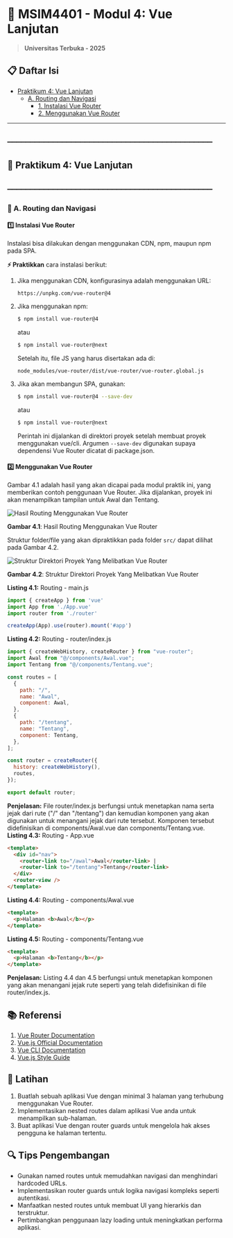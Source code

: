 # 📱 MSIM4401 - Modul 4: Vue Lanjutan

> **Universitas Terbuka - 2025**

## 📋 Daftar Isi

- [Praktikum 4: Vue Lanjutan](#praktikum-4-vue-lanjutan)
  - [A. Routing dan Navigasi](#a-routing-dan-navigasi)
    - [1. Instalasi Vue Router](#1-instalasi-vue-router)
    - [2. Menggunakan Vue Router](#2-menggunakan-vue-router)

---

## ⎯⎯⎯⎯⎯⎯⎯⎯⎯⎯⎯⎯⎯⎯⎯⎯⎯⎯⎯⎯⎯⎯⎯⎯⎯⎯⎯⎯⎯⎯⎯⎯⎯⎯⎯⎯⎯⎯⎯⎯⎯⎯⎯⎯⎯
## 📘 Praktikum 4: Vue Lanjutan
## ⎯⎯⎯⎯⎯⎯⎯⎯⎯⎯⎯⎯⎯⎯⎯⎯⎯⎯⎯⎯⎯⎯⎯⎯⎯⎯⎯⎯⎯⎯⎯⎯⎯⎯⎯⎯⎯⎯⎯⎯⎯⎯⎯⎯⎯

### 🔶 A. Routing dan Navigasi

#### 1️⃣ Instalasi Vue Router

Instalasi bisa dilakukan dengan menggunakan CDN, npm, maupun npm pada SPA.

**⚡ Praktikkan** cara instalasi berikut:

1. Jika menggunakan CDN, konfigurasinya adalah menggunakan URL:
   ```
   https://unpkg.com/vue-router@4
   ```

2. Jika menggunakan npm:
   ```bash
   $ npm install vue-router@4
   ```
   atau
   ```bash
   $ npm install vue-router@next
   ```
   
   Setelah itu, file JS yang harus disertakan ada di:
   ```
   node_modules/vue-router/dist/vue-router/vue-router.global.js
   ```

3. Jika akan membangun SPA, gunakan:
   ```bash
   $ npm install vue-router@4 --save-dev
   ```
   atau
   ```bash
   $ npm install vue-router@next
   ```
   
   Perintah ini dijalankan di direktori proyek setelah membuat proyek menggunakan vue/cli. Argumen `--save-dev` digunakan supaya dependensi Vue Router dicatat di package.json.

#### 2️⃣ Menggunakan Vue Router

Gambar 4.1 adalah hasil yang akan dicapai pada modul praktik ini, yang memberikan contoh penggunaan Vue Router. Jika dijalankan, proyek ini akan menampilkan tampilan untuk Awal dan Tentang.

![Hasil Routing Menggunakan Vue Router](https://example.com/placeholder-image1.png)

**Gambar 4.1**: Hasil Routing Menggunakan Vue Router

Struktur folder/file yang akan dipraktikkan pada folder `src/` dapat dilihat pada Gambar 4.2.

![Struktur Direktori Proyek Yang Melibatkan Vue Router](https://example.com/placeholder-image2.png)

**Gambar 4.2**: Struktur Direktori Proyek Yang Melibatkan Vue Router

<div class="code-header">
<strong>Listing 4.1:</strong> Routing - main.js
</div>

```javascript
import { createApp } from 'vue'
import App from './App.vue'
import router from './router'

createApp(App).use(router).mount('#app')
```

<div class="code-header">
<strong>Listing 4.2:</strong> Routing - router/index.js
</div>

```javascript
import { createWebHistory, createRouter } from "vue-router";
import Awal from "@/components/Awal.vue";
import Tentang from "@/components/Tentang.vue";

const routes = [
  {
    path: "/",
    name: "Awal",
    component: Awal,
  },
  {
    path: "/tentang",
    name: "Tentang",
    component: Tentang,
  },
];

const router = createRouter({
  history: createWebHistory(),
  routes,
});

export default router;
```

<div class="code-explanation">
<strong>Penjelasan:</strong>
File router/index.js berfungsi untuk menetapkan nama serta jejak dari rute ("/" dan "/tentang") dan kemudian komponen yang akan digunakan untuk menangani jejak dari rute tersebut. Komponen tersebut didefinisikan di components/Awal.vue dan components/Tentang.vue.
</div>

<div class="code-header">
<strong>Listing 4.3:</strong> Routing - App.vue
</div>

```html
<template>
  <div id="nav">
    <router-link to="/awal">Awal</router-link> |
    <router-link to="/tentang">Tentang</router-link>
  </div>
  <router-view />
</template>
```

<div class="code-header">
<strong>Listing 4.4:</strong> Routing - components/Awal.vue
</div>

```html
<template>
  <p>Halaman <b>Awal</b></p>
</template>
```

<div class="code-header">
<strong>Listing 4.5:</strong> Routing - components/Tentang.vue
</div>

```html
<template>
  <p>Halaman <b>Tentang</b></p>
</template>
```

<div class="code-explanation">
<strong>Penjelasan:</strong>
Listing 4.4 dan 4.5 berfungsi untuk menetapkan komponen yang akan menangani jejak rute seperti yang telah didefisinikan di file router/index.js.
</div>

## 📚 Referensi

1. [Vue Router Documentation](https://router.vuejs.org/)
2. [Vue.js Official Documentation](https://v3.vuejs.org/)
3. [Vue CLI Documentation](https://cli.vuejs.org/)
4. [Vue.js Style Guide](https://vuejs.org/style-guide/)

## 🧩 Latihan

1. Buatlah sebuah aplikasi Vue dengan minimal 3 halaman yang terhubung menggunakan Vue Router.
2. Implementasikan nested routes dalam aplikasi Vue anda untuk menampilkan sub-halaman.
3. Buat aplikasi Vue dengan router guards untuk mengelola hak akses pengguna ke halaman tertentu.

## 🔍 Tips Pengembangan

- Gunakan named routes untuk memudahkan navigasi dan menghindari hardcoded URLs.
- Implementasikan router guards untuk logika navigasi kompleks seperti autentikasi.
- Manfaatkan nested routes untuk membuat UI yang hierarkis dan terstruktur.
- Pertimbangkan penggunaan lazy loading untuk meningkatkan performa aplikasi.
